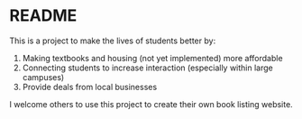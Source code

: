# README

This is a project to make the lives of students better by:
1. Making textbooks and housing (not yet implemented) more affordable
1. Connecting students to increase interaction (especially within large campuses)
1. Provide deals from local businesses

I welcome others to use this project to create their own book listing website.
